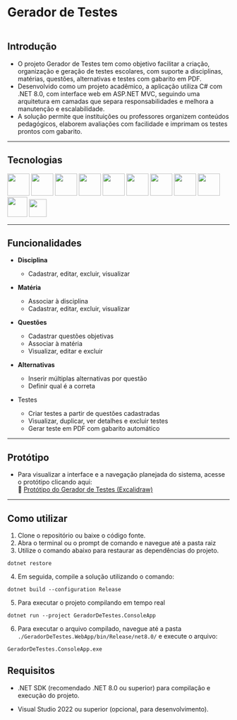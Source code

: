 # Gerador de Testes

![]()

## Introdução

- O projeto Gerador de Testes tem como objetivo facilitar a criação, organização e geração de testes escolares, com suporte a disciplinas, matérias, questões, alternativas e testes com gabarito em PDF.
- Desenvolvido como um projeto acadêmico, a aplicação utiliza C# com .NET 8.0, com interface web em ASP.NET MVC, seguindo uma arquitetura em camadas que separa responsabilidades e melhora a manutenção e escalabilidade.
- A solução permite que instituições ou professores organizem conteúdos pedagógicos, elaborem avaliações com facilidade e imprimam os testes prontos com gabarito.

---

## Tecnologias

<p align="left">
  <img src="https://skillicons.dev/icons?i=cs" height="50"/>
  <img src="https://skillicons.dev/icons?i=dotnet" height="50"/>
  <img src="https://skillicons.dev/icons?i=visualstudio" height="50"/>
  <img src="https://skillicons.dev/icons?i=html" height="50"/>
  <img src="https://skillicons.dev/icons?i=css" height="50"/>
  <img src="https://skillicons.dev/icons?i=js" height="50"/>
  <img src="https://skillicons.dev/icons?i=bootstrap" height="50"/>
  <img src="https://skillicons.dev/icons?i=git" height="50"/>
  <img src="https://skillicons.dev/icons?i=github" height="50"/>
  <img src="https://cdn.jsdelivr.net/gh/devicons/devicon/icons/postgresql/postgresql-original.svg" height="45"/>
  <img src="https://cdn.jsdelivr.net/gh/simple-icons/simple-icons/icons/render.svg" height="40"/>
</p>

---

## Funcionalidades

- **Disciplina**
  - Cadastrar, editar, excluir, visualizar

- **Matéria**
  - Associar à disciplina
  - Cadastrar, editar, excluir, visualizar

- **Questões**
  - Cadastrar questões objetivas
  - Associar à matéria
  - Visualizar, editar e excluir

- **Alternativas**
  - Inserir múltiplas alternativas por questão
  - Definir qual é a correta

- Testes
  - Criar testes a partir de questões cadastradas
  - Visualizar, duplicar, ver detalhes e excluir testes
  - Gerar teste em PDF com gabarito automático

---

## Protótipo

- Para visualizar a interface e a navegação planejada do sistema, acesse o protótipo clicando aqui:  
🔗 [Protótipo do Gerador de Testes (Excalidraw)](https://excalidraw.com/#room=d76af695e7680ddcb7d5,qzV6yhFQNjteglviVjpe3g)

---

## Como utilizar

1. Clone o repositório ou baixe o código fonte.
2. Abra o terminal ou o prompt de comando e navegue até a pasta raiz
3. Utilize o comando abaixo para restaurar as dependências do projeto.

```
dotnet restore
```

4. Em seguida, compile a solução utilizando o comando:
   
```
dotnet build --configuration Release
```

5. Para executar o projeto compilando em tempo real
   
```
dotnet run --project GeradorDeTestes.ConsoleApp
```

6. Para executar o arquivo compilado, navegue até a pasta `./GeradorDeTestes.WebApp/bin/Release/net8.0/` e execute o arquivo:
   
```
GeradorDeTestes.ConsoleApp.exe
```

## Requisitos

- .NET SDK (recomendado .NET 8.0 ou superior) para compilação e execução do projeto.

- Visual Studio 2022 ou superior (opcional, para desenvolvimento).
